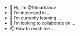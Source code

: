 - 👋 Hi, I’m @10martianov
- 👀 I’m interested in ...
- 🌱 I’m currently learning ...
- 💞️ I’m looking to collaborate on ...
- 📫 How to reach me ...

<!---
10martianov/10martianov is a ✨ special ✨ repository because its `README.md` (this file) appears on your GitHub profile.
You can click the Preview link to take a look at your changes.
--->
